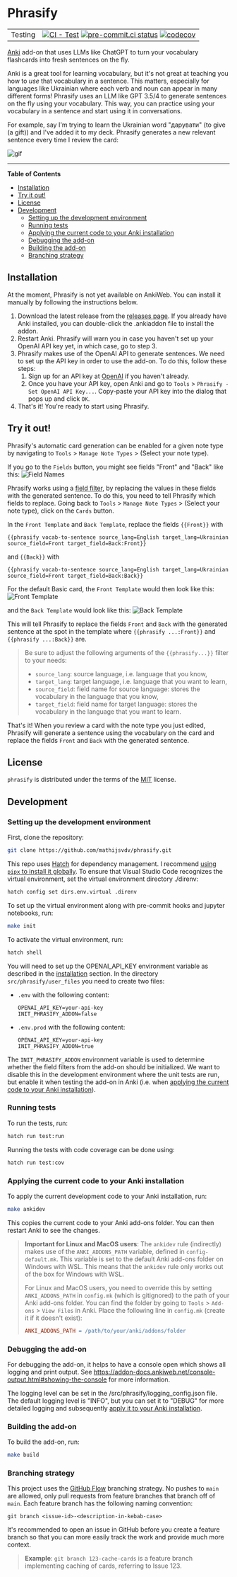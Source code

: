 # Phrasify
| | |
|--- | --- |
| Testing | [![CI - Test](https://github.com/mathijsvdv/phrasify/actions/workflows/unit-tests.yml/badge.svg)](https://github.com/mathijsvdv/phrasify/actions/workflows/unit-tests.yml) [![pre-commit.ci status](https://results.pre-commit.ci/badge/github/mathijsvdv/phrasify/main.svg)](https://results.pre-commit.ci/latest/github/mathijsvdv/phrasify/main) [![codecov](https://codecov.io/gh/mathijsvdv/phrasify/graph/badge.svg?token=PISQ2ZER6N)](https://codecov.io/gh/mathijsvdv/phrasify) |

[Anki](https://apps.ankiweb.net/) add-on that uses LLMs like ChatGPT to turn your vocabulary flashcards into fresh sentences on the fly.

Anki is a great tool for learning vocabulary, but it's not great at teaching you how to *use* that vocabulary in a sentence. This matters, especially for languages like Ukrainian where each verb and noun can appear in many different forms! Phrasify uses an LLM like GPT 3.5/4 to generate sentences on the fly using your vocabulary. This way, you can practice using your vocabulary in a sentence and start using it in conversations.

For example, say I'm trying to learn the Ukrainian word "дарувати" (to give (a gift)) and I've added it to my deck. Phrasify generates a new relevant sentence every time I review the card:

![gif](assets/Phrasify%20demo%20short.gif)

-----

**Table of Contents**

- [Installation](#installation)
- [Try it out!](#try-it-out)
- [License](#license)
- [Development](#development)
    - [Setting up the development environment](#setting-up-the-development-environment)
    - [Running tests](#running-tests)
    - [Applying the current code to your Anki installation](#applying-the-current-code-to-your-anki-installation)
    - [Debugging the add-on](#debugging-the-add-on)
    - [Building the add-on](#building-the-add-on)
    - [Branching strategy](#branching-strategy)

## Installation
At the moment, Phrasify is not yet available on AnkiWeb. You can install it manually by following the instructions below.
1. Download the latest release from the [releases page](https://github.com/mathijsvdv/phrasify/releases). If you already have Anki installed, you can double-click the .ankiaddon file to install the addon.
2. Restart Anki. Phrasify will warn you in case you haven't set up your OpenAI API key yet, in which case, go to step 3.
3. Phrasify makes use of the OpenAI API to generate sentences. We need to set up the API key in order to use the add-on. To do this, follow these steps:
    1. Sign up for an API key at [OpenAI](https://beta.openai.com/signup/) if you haven't already.
    2. Once you have your API key, open Anki and go to `Tools` > `Phrasify - Set OpenAI API Key...`. Copy-paste your API key into the dialog that pops up and click `OK`.
4. That's it! You're ready to start using Phrasify.

## Try it out!
Phrasify's automatic card generation can be enabled for a given note type by navigating to `Tools` > `Manage Note Types` > (Select your note type).

If you go to the `Fields` button, you might see fields "Front" and "Back" like this:
![Field Names](assets/field%20names.png)

Phrasify works using a [field filter](https://docs.ankiweb.net/templates/fields.html), by replacing the values in these fields with the generated
sentence. To do this, you need to tell Phrasify which fields to replace. Going back to
`Tools` > `Manage Note Types` > (Select your note type), click on the `Cards` button.

In the `Front Template` and `Back Template`, replace the fields `{{Front}}` with
```
{{phrasify vocab-to-sentence source_lang=English target_lang=Ukrainian source_field=Front target_field=Back:Front}}
```

and `{{Back}}` with
```
{{phrasify vocab-to-sentence source_lang=English target_lang=Ukrainian source_field=Front target_field=Back:Back}}
```

For the default Basic card, the `Front Template` would then look like this:
![Front Template](assets/front%20template.png)

and the `Back Template` would look like this:
![Back Template](assets/back%20template.png)

This will tell Phrasify to replace the fields `Front` and `Back` with the generated sentence
at the spot in the template where `{{phrasify ...:Front}}` and `{{phrasify ...:Back}}` are.

> Be sure to adjust the following arguments of the `{{phrasify...}}` filter to your needs:
> - `source_lang`: source language, i.e. language that you know,
> - `target_lang`: target language, i.e. language that you want to learn,
> - `source_field`: field name for source language: stores the vocabulary in the language that you know,
> - `target_field`: field name for target language: stores the vocabulary in the language that you want to learn.

That's it! When you review a card with the note type you just edited, Phrasify will generate a sentence using the vocabulary on the card and replace the fields `Front` and `Back` with the generated sentence.

## License
`phrasify` is distributed under the terms of the [MIT](https://spdx.org/licenses/MIT.html) license.

## Development
### Setting up the development environment
First, clone the repository:
```bash
git clone https://github.com/mathijsvdv/phrasify.git
```

This repo uses [Hatch](https://github.com/pypa/hatch) for dependency management. I recommend
[using `pipx` to install it globally](https://hatch.pypa.io/latest/install/). To ensure that Visual Studio Code recognizes the virtual environment, set the virtual environment directory ./direnv:
```bash
hatch config set dirs.env.virtual .direnv
```

To set up the virtual environment along with pre-commit hooks and jupyter notebooks, run:
```bash
make init
```

To activate the virtual environment, run:
```bash
hatch shell
```

You will need to set up the OPENAI_API_KEY environment variable as described in the [installation](#installation) section.
In the directory `src/phrasify/user_files` you need to create two files:
- `.env` with the following content:
    ```
    OPENAI_API_KEY=your-api-key
    INIT_PHRASIFY_ADDON=false
    ```
- `.env.prod` with the following content:
    ```
    OPENAI_API_KEY=your-api-key
    INIT_PHRASIFY_ADDON=true
    ```

The `INIT_PHRASIFY_ADDON` environment variable is used to determine whether the field filters from the
add-on should be initialized. We want to disable this in the development environment where
the unit tests are run, but enable it when testing the add-on in Anki (i.e. when [applying the current code to your Anki installation](#applying-the-current-code-to-your-anki-installation)).

### Running tests
To run the tests, run:
```bash
hatch run test:run
```

Running the tests with code coverage can be done using:
```bash
hatch run test:cov
```

### Applying the current code to your Anki installation
To apply the current development code to your Anki installation, run:
```bash
make ankidev
```

This copies the current code to your Anki add-ons folder. You can then restart Anki to see the changes.

> **Important for Linux and MacOS users**: The `ankidev` rule (indirectly) makes use of the `ANKI_ADDONS_PATH` variable, defined in
> `config-default.mk`. This variable is set to the default Anki add-ons folder on Windows with WSL. This means that the `ankidev` rule only works out of the box for Windows with WSL.
>
> For Linux and MacOS users, you need to override this by setting `ANKI_ADDONS_PATH` in
> `config.mk` (which is gitignored) to the path of your Anki add-ons folder. You can find the
> folder by going to `Tools` > `Add-ons` > `View Files` in Anki. Place the following line in
> `config.mk` (create it if it doesn't exist):
> ```Makefile
> ANKI_ADDONS_PATH = /path/to/your/anki/addons/folder
> ```


### Debugging the add-on
For debugging the add-on, it helps to have a console open which shows all logging and print output. See https://addon-docs.ankiweb.net/console-output.html#showing-the-console for more information.

The logging level can be set in the /src/phrasify/logging_config.json file. The
default logging level is "INFO", but you can set it to "DEBUG" for more detailed logging
and subsequently [apply it to your Anki installation](#applying-the-current-code-to-your-anki-installation).

### Building the add-on
To build the add-on, run:
```bash
make build
```

### Branching strategy
This project uses the [GitHub Flow](https://githubflow.github.io/]) branching strategy. No pushes to `main` are allowed, only pull requests from feature branches that branch off of `main`. Each feature branch has the following naming convention:
```
git branch <issue-id>-<description-in-kebab-case>
```
It's recommended to open an issue in GitHub before you create a feature branch so that you can more easily track the work and provide much more context.

> **Example**: `git branch 123-cache-cards` is a feature branch implementing caching of cards, referring to Issue 123.
